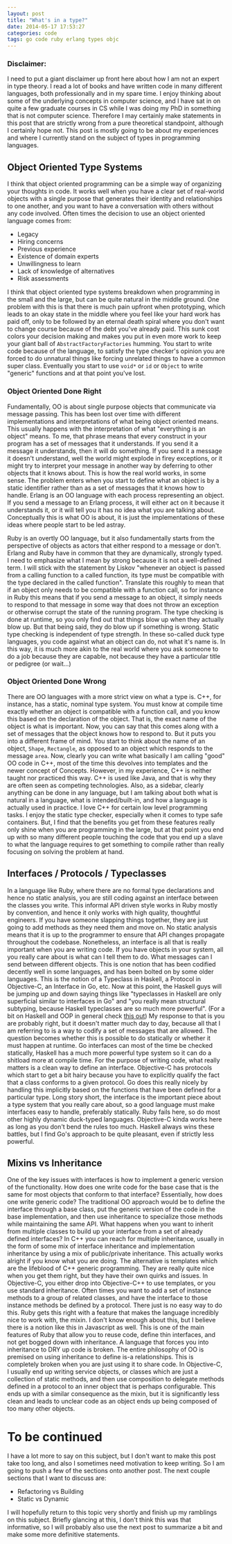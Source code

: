 ```yaml
---
layout: post
title: "What's in a type?"
date: 2014-05-17 17:53:27
categories: code
tags: go code ruby erlang types objc
---
```


### Disclaimer:

I need to put a giant disclaimer up front here about how I am not an expert in type theory. I read a lot of books and have written code in many different languages,
both professionally and in my spare time. I enjoy thinking about some of the underlying concepts in computer science, and I have sat in on quite a few graduate
courses in CS while I was doing my PhD in something that is not computer science. Therefore I may certainly make statements in this post that are strictly wrong from
a pure theoretical standpoint, although I certainly hope not. This post is mostly going to be about my experiences and where I currently stand on the subject of types in programming languages.


## Object Oriented Type Systems

I think that object oriented programming can be a simple way of organizing your thoughts in code. It works well when you have a clear set of real-world objects
with a single purpose that generates their identity and relationships to one another, and you want to have a conversation with others without any code involved. Often
times the decision to use an object oriented language comes from:

* Legacy
* Hiring concerns
* Previous experience
* Existence of domain experts
* Unwillingness to learn
* Lack of knowledge of alternatives
* Risk assessments

I think that object oriented type systems breakdown when programming in the small and the large, but can be quite natural in the middle ground. One problem with this
is that there is much pain upfront when prototyping, which leads to an okay state in the middle where you feel like your hard work has paid off, only to be followed by
an eternal death spiral where you don't want to change course because of the debt you've already paid. This sunk cost colors your decision making and makes you put in
even more work to keep your giant ball of `AbstractFactoryFactories` humming. You start to write code because of the language, to satisfy the type checker's opinion
you are forced to do unnatural things like forcing unrelated things to have a common super class. Eventually you start to use `void*` or `id` or `Object` to write
"generic" functions and at that point you've lost.

### Object Oriented Done Right

Fundamentally, OO is about single purpose objects that communicate via message passing. This has been lost over time with different implementations and interpretations
of what being object oriented means. This usually happens with the interpretation of what "everything is an object" means. To me, that phrase means that every construct
in your program has a set of messages that it understands. If you send it a message it understands, then it will do something. If you send it a message it doesn't
understand, well the world might explode in firey exceptions, or it might try to interpret your message in another way by deferring to other objects that it knows about.
This is how the real world works, in some sense. The problem enters when you start to define what an object is by a static identifier rather than as a set of messages
that it knows how to handle. Erlang is an OO language with each process representing an object. If you send a message to an Erlang process, it will either act on it
because it understands it, or it will tell you it has no idea what you are talking about. Conceptually this is what OO is about, it is just the implementations of these
ideas where people start to be led astray.

Ruby is an overtly OO language, but it also fundamentally starts from the perspective of objects as actors that either respond to a message or don't. Erlang and Ruby
have in common that they are dynamically, strongly typed. I need to emphasize what I mean by strong because it is not a well-defined term. I will stick with the statement
by Liskov "whenever an object is passed from a calling function to a called function, its type must be compatible with the type declared in the called function".
Translate this roughly to mean that if an object only needs to be compatible with a function call, so for instance in Ruby this means that if you send a message to an
object, it simply needs to respond to that message in some way that does not throw an exception or otherwise corrupt the state of the running program. The type checking
is done at runtime, so you only find out that things blow up when they actually blow up. But that being said, they do blow up if something is wrong. Static type checking
is independent of type strength. In these so-called duck type languages, you code against what an object can do, not what it's name is. In this way, it is much more
akin to the real world where you ask someone to do a job because they are capable, not because they have a particular title or pedigree (or wait...)

### Object Oriented Done Wrong

There are OO languages with a more strict view on what a type is. C++, for instance, has a static, nominal type system. You must know at compile time exactly whether an
object is compatible with a function call, and you know this based on the declaration of the object. That is, the exact name of the object is what is important. Now,
you can say that this comes along with a set of messages that the object knows how to respond to. But it puts you into a different frame of mind. You start to think
about the name of an object, `Shape`, `Rectangle`, as opposed to an object which responds to the message `area`. Now, clearly you can write what basically I am
calling "good" OO code in C++, most of the time this devolves into templates and the newer concept of Concepts. However, in my experience, C++ is neither taught nor
practiced this way. C++ is used like Java, and that is why they are often seen as competing technologies. Also, as a sidebar, clearly anything
can be done in any language, but I am talking about both what is natural in a language, what is intended/built-in, and how a language is actually used in practice. I
love C++ for certain low level programming tasks. I enjoy the static type checker, especially when it comes to type safe containers. But, I find that the benefits you
get from these features really only shine when you are programming in the large, but at that point you end up with so many different people touching the code that
you end up a slave to what the language requires to get something to compile rather than really focusing on solving the problem at hand.

## Interfaces / Protocols / Typeclasses

In a language like Ruby, where there are no formal type declarations and hence no static analysis, you are still coding against an interface between the classes you write.
This informal API driven style works in Ruby mostly by convention, and hence it only works with high quality, thoughtful engineers. If you have someone slapping things
together, they are just going to add methods as they need them and move on. No static analysis means that it is up to the programmer to ensure that API changes propagate
throughout the codebase. Nonetheless, an interface is all that is really important when you are writing code. If you have objects in your system, all you really care
about is what can I tell them to do. What messages can I send between different objects. This is one notion that has been codified decently well in some languages, and
has been bolted on by some older languages. This is the notion of a Typeclass in Haskell, a Protocol in Objective-C, an Interface in Go, etc. Now at this point, the
Haskell guys will be jumping up and down saying things like "typeclasses in Haskell are only superficial similar to interfaces in Go" and "you really mean structural
subtyping, because Haskell typeclasses are so much more powerful". (For a bit on Haskell and OOP in general check [this out][haskelloop])
My response to that is you are probably right, but it doesn't matter much day to day, because all
that I am referring to is a way to codify a set of messages that are allowed. The question becomes whether this is possible to do statically or whether it must happen
at runtime. Go interfaces can most of the time be checked statically, Haskell has a much more powerful type system so it can do a shitload more at compile time.
For the purpose of writing code, what really matters is a clean way to define an interface. Objective-C has protocols which start to get a bit hairy because you have
to explicitly qualify the fact that a class conforms to a given protocol. Go does this really nicely by handling this implicitly based on the functions that have
been defined for a particular type. Long story short, the interface is the important piece about a type system that you really care about, so a good language must
make interfaces easy to handle, preferably statically. Ruby fails here, so do most other highly dynamic duck-typed languages. Objective-C kinda works here as long
as you don't bend the rules too much. Haskell always wins these battles, but I find Go's approach to be quite pleasant, even if strictly less powerful.

## Mixins vs Inheritance

One of the key issues with interfaces is how to implement a generic version of the functionality. How does one write code for the base case that is the same for most
objects that conform to that interface? Essentially, how does one write generic code? The traditional OO approach would be to define the interface through a base
class, put the generic version of the code in the base implementation, and then use inheritance to specialize those methods while maintaining the same API. What
happens when you want to inherit from multiple classes to build up your interface from a set of already defined interfaces? In C++ you can reach for multiple
inheritance, usually in the form of some mix of interface inheritance and implementation inheritance by using a mix of public/private inheritance. This actually works
alright if you know what you are doing. The alternative is templates which are the lifeblood of C++ generic programming. They are really quite nice when you get them
right, but they have their own quirks and issues. In Objective-C, you either drop into Objective-C++ to use templates, or you use standard inheritance. Often times
you want to add a set of instance methods to a group of related classes, and have the interface to those instance methods be defined by a protocol. There just is no
easy way to do this. Ruby gets this right with a feature that makes the language incredibly nice to work with, the mixin. I don't know enough about this, but I
believe there is a notion like this in Javascript as well. This is one of the main features of Ruby that allow you to reuse code, define thin interfaces, and not
get bogged down with inheritance. A language that forces you into inheritance to DRY up code is broken. The entire philosophy of OO is premised on using inheritance
to define is-a relationships. This is completely broken when you are just using it to share code. In Objective-C, I usually end up writing service objects, or classes
which are just a collection of static methods, and then use composition to delegate methods defined in a protocol to an inner object that is perhaps configurable.
This ends up with a similar consequence as the mixin, but it is significantly less clean and leads to unclear code as an object ends up being composed of too many
other objects.

# To be continued

I have a lot more to say on this subject, but I don't want to make this post take too long, and also I sometimes need motivation to keep writing. So I am going to push
a few of the sections onto another post. The next couple sections that I want to discuss are:

* Refactoring vs Building
* Static vs Dynamic

I will hopefully return to this topic very shortly and finish up my ramblings on this subject. Briefly glancing at this, I don't think this was that informative,
so I will probably also use the next post to summarize a bit and make some more definitive statements.


[haskelloop]:    http://www.haskell.org/haskellwiki/OOP_vs_type_classes